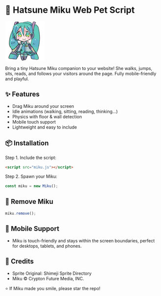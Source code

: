 # 🌟 Hatsune Miku Web Pet Script

![Miku Preview](./image/miku.png)

Bring a tiny Hatsune Miku companion to your website! She walks, jumps, sits, reads, and follows your visitors around the page. Fully mobile-friendly and playful.


## ✨ Features

- Drag Miku around your screen  
- Idle animations (walking, sitting, reading, thinking…)  
- Physics with floor & wall detection  
- Mobile touch support  
- Lightweight and easy to include  


## 📦 Installation

Step 1. Include the script:

```html
<script src="miku.js"></script>
```

Step 2. Spawn your Miku:

```javascript
const miku = new Miku();
```


## 🔧 Remove Miku

```javascript
miku.remove();
```


## 📱 Mobile Support

- Miku is touch-friendly and stays within the screen boundaries, perfect for desktops, tablets, and phones.


## 🎨 Credits

- Sprite Original: Shimeji Sprite Directory
- Miku © Crypton Future Media, INC.




⭐ If Miku made you smile, please star the repo!
